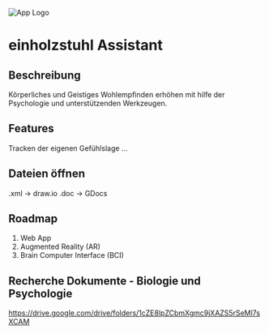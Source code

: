 ![App Logo](https://i.imgur.com/x0jOGfK.png)

# einholzstuhl Assistant

## Beschreibung
Körperliches und Geistiges Wohlempfinden erhöhen mit hilfe der Psychologie und unterstützenden Werkzeugen.

## Features
Tracken der eigenen Gefühlslage
...

## Dateien öffnen
.xml -> draw.io
.doc -> GDocs

## Roadmap
1. Web App
2. Augmented Reality (AR)
3. Brain Computer Interface (BCI)

## Recherche Dokumente - Biologie und Psychologie
https://drive.google.com/drive/folders/1cZE8lpZCbmXgmc9jXAZS5rSeMl7sXCAM
